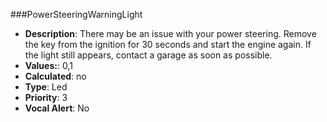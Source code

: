###PowerSteeringWarningLight

- **Description**: There may be an issue with your power steering.
Remove the key from the ignition for 30 seconds and start the engine again.
If the light still appears, contact a garage as soon as possible.
- **Values:**: 0,1
- **Calculated**: no
- **Type**: Led
- **Priority**: 3
- **Vocal Alert**: No
